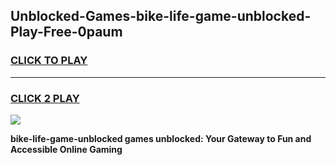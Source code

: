 
## Unblocked-Games-bike-life-game-unblocked-Play-Free-0paum
<h3>
<a href="https://premium76.site?title=bike-life-game-unblocked&ref=10A">CLICK TO PLAY</a></h3>
<hr>

<h3>
<a href="https://premium76.site?title=bike-life-game-unblocked&ref=10A">CLICK 2 PLAY</a>
  
</h3>

<a href="https://premium76.site?title=bike-life-game-unblocked&ref=10A"><img src="https://clearcache.store/games.png"></a>


**bike-life-game-unblocked games unblocked: Your Gateway to Fun and Accessible Online Gaming**
